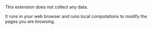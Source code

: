 This extension does not collect any data.

It runs in your web browser and runs local
computations to modify the pages you are browsing.
